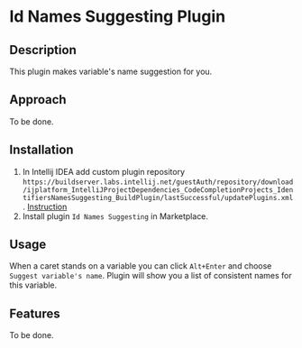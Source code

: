 # Id Names Suggesting Plugin

## Description

This plugin makes variable's name suggestion for you. 

## Approach

To be done.

## Installation

1. In Intellij IDEA add custom plugin repository `https://buildserver.labs.intellij.net/guestAuth/repository/download/ijplatform_IntelliJProjectDependencies_CodeCompletionProjects_IdentifiersNamesSuggesting_BuildPlugin/lastSuccessful/updatePlugins.xml`. [Instruction](https://www.jetbrains.com/help/idea/managing-plugins.html#repos)
2. Install plugin `Id Names Suggesting` in Marketplace.

## Usage

When a caret stands on a variable you can click `Alt+Enter` and choose `Suggest variable's name`. 
Plugin will show you a list of consistent names for this variable.

## Features

To be done.